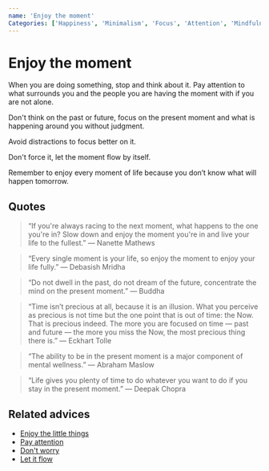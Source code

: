 ```yaml
---
name: 'Enjoy the moment'
Categories: ['Happiness', 'Minimalism', 'Focus', 'Attention', 'Mindfulness']
---
```

# Enjoy the moment

When you are doing something, stop and think about it. Pay attention to what surrounds you and the people you are having the moment with if you are not alone.

Don't think on the past or future, focus on the present moment and what is happening around you without judgment.

Avoid distractions to focus better on it.

Don't force it, let the moment flow by itself.

Remember to enjoy every moment of life because you don’t know what will happen tomorrow.

## Quotes

> “If you're always racing to the next moment, what happens to the one you're in? Slow down and enjoy the moment you're in and live your life to the fullest.” ― Nanette Mathews

> “Every single moment is your life, so enjoy the moment to enjoy your life fully.” ― Debasish Mridha

> “Do not dwell in the past, do not dream of the future, concentrate the mind on the present moment.” — Buddha

> “Time isn’t precious at all, because it is an illusion. What you perceive as precious is not time but the one point that is out of time: the Now. That is precious indeed. The more you are focused on time — past and future — the more you miss the Now, the most precious thing there is.” ― Eckhart Tolle

> “The ability to be in the present moment is a major component of mental wellness.” — Abraham Maslow

> “Life gives you plenty of time to do whatever you want to do if you stay in the present moment.” — Deepak Chopra

## Related advices

- [Enjoy the little things](../Enjoy%20the%20little%20things/index.md)
- [Pay attention](../Pay%20attention/index.md)
- [Don't worry](../Don't%20worry/index.md)
- [Let it flow](../Let%20it%20flow/index.md)
